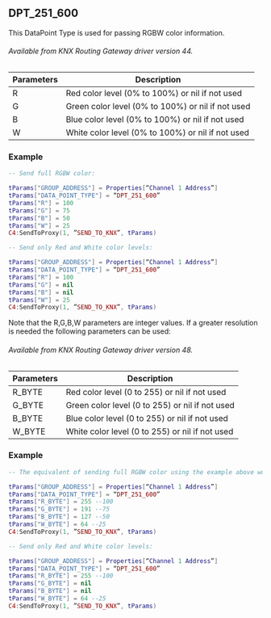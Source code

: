 ## DPT\_251\_600

This DataPoint Type is used for passing RGBW color information.

###### Available from KNX Routing Gateway driver version 44.

| Parameters  | Description |
| --- | --- |
| R | Red color level (0% to 100%) or nil if not used |
| G | Green color level (0% to 100%) or nil if not used |
| B | Blue color level (0% to 100%) or nil if not used |
| W | White color level (0% to 100%) or nil if not used |


### Example


```lua
-- Send full RGBW color:

tParams["GROUP_ADDRESS"] = Properties[“Channel 1 Address”]
tParams["DATA_POINT_TYPE"] = “DPT_251_600”
tParams["R"] = 100
tParams["G"] = 75
tParams["B"] = 50
tParams["W"] = 25
C4:SendToProxy(1, ”SEND_TO_KNX”, tParams)
```



```lua
-- Send only Red and White color levels:

tParams["GROUP_ADDRESS"] = Properties[“Channel 1 Address”]
tParams["DATA_POINT_TYPE"] = “DPT_251_600”
tParams["R"] = 100
tParams["G"] = nil
tParams["B"] = nil
tParams["W"] = 25
C4:SendToProxy(1, ”SEND_TO_KNX”, tParams)
```

Note that the R,G,B,W parameters are integer values. If a greater resolution is needed the following parameters can be used:

###### Available from KNX Routing Gateway driver version 48.

| Parameters  | Description |
| --- | --- |
| R\_BYTE | Red color level (0 to 255) or nil if not used |
| G\_BYTE | Green color level (0 to 255) or nil if not used |
| B\_BYTE | Blue color level (0 to 255) or nil if not used |
| W\_BYTE | White color level (0 to 255) or nil if not used |


### Example


```lua
-- The equivalent of sending full RGBW color using the example above would be:

tParams["GROUP_ADDRESS"] = Properties[“Channel 1 Address”]
tParams["DATA_POINT_TYPE"] = “DPT_251_600”
tParams["R_BYTE"] = 255 --100
tParams["G_BYTE"] = 191 --75
tParams["B_BYTE"] = 127 --50
tParams["W_BYTE"] = 64 --25
C4:SendToProxy(1, ”SEND_TO_KNX”, tParams)
```



```lua
-- Send only Red and White color levels:

tParams["GROUP_ADDRESS"] = Properties[“Channel 1 Address”]
tParams["DATA_POINT_TYPE"] = “DPT_251_600”
tParams["R_BYTE"] = 255 --100
tParams["G_BYTE"] = nil
tParams["B_BYTE"] = nil
tParams["W_BYTE"] = 64 --25
C4:SendToProxy(1, ”SEND_TO_KNX”, tParams)
```
